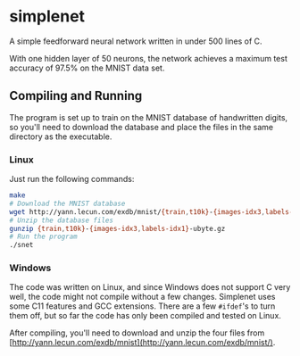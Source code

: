 # simplenet
A simple feedforward neural network written in under 500 lines of C.

With one hidden layer of 50 neurons, the network achieves a maximum test accuracy of 97.5% on the MNIST data set.

## Compiling and Running

The program is set up to train on the MNIST database of handwritten digits, so you'll need to download the database and place the files in the same directory as the executable.

### Linux

Just run the following commands:

```bash
make
# Download the MNIST database
wget http://yann.lecun.com/exdb/mnist/{train,t10k}-{images-idx3,labels-idx1}-ubyte.gz
# Unzip the database files
gunzip {train,t10k}-{images-idx3,labels-idx1}-ubyte.gz
# Run the program
./snet
```

### Windows

The code was written on Linux, and since Windows does not support C very well, the code might not compile without a few changes.
Simplenet uses some C11 features and GCC extensions. There are a few `#ifdef`'s to turn them off, but so far the code has only been compiled and tested on Linux.

After compiling, you'll need to download and unzip the four files from [http://yann.lecun.com/exdb/mnist](http://yann.lecun.com/exdb/mnist/).
